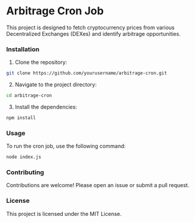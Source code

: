 # Arbitrage Cron Job

This project is designed to fetch cryptocurrency prices from various Decentralized Exchanges (DEXes) and identify arbitrage opportunities.

### Installation

1. Clone the repository:
  ```sh
  git clone https://github.com/yourusername/arbitrage-cron.git
  ```
2. Navigate to the project directory:
  ```sh
  cd arbitrage-cron
  ```
3. Install the dependencies:
  ```sh
  npm install
  ```

### Usage

To run the cron job, use the following command:
```sh
node index.js
```

### Contributing

Contributions are welcome! Please open an issue or submit a pull request.

### License

This project is licensed under the MIT License.
